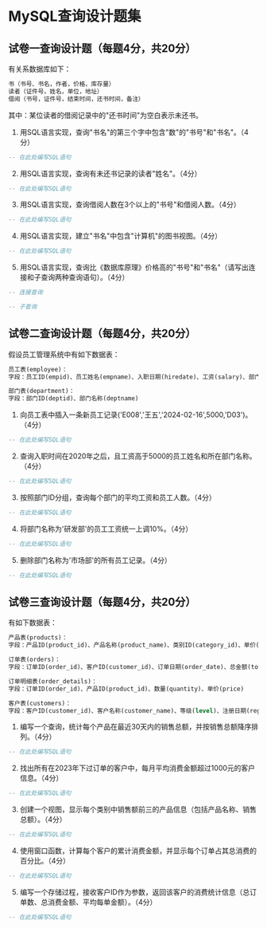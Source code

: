 # MySQL查询设计题集

## 试卷一查询设计题（每题4分，共20分）

有关系数据库如下：
```sql
书（书号、书名，作者，价格，库存量）
读者（证件号，姓名，单位，地址）
借阅（书号，证件号，结束时间，还书时间，备注）
```
其中：某位读者的借阅记录中的"还书时间"为空白表示未还书。

1. 用SQL语言实现，查询"书名"的第三个字中包含"数"的"书号"和"书名"。（4分）

```sql
-- 在此处编写SQL语句

```

2. 用SQL语言实现，查询有未还书记录的读者"姓名"。（4分）

```sql
-- 在此处编写SQL语句

```

3. 用SQL语言实现，查询借阅人数在3个以上的"书号"和借阅人数。（4分）

```sql
-- 在此处编写SQL语句

```

4. 用SQL语言实现，建立"书名"中包含"计算机"的图书视图。（4分）

```sql
-- 在此处编写SQL语句

```

5. 用SQL语言实现，查询比《数据库原理》价格高的"书号"和"书名"（请写出连接和子查询两种查询语句）。（4分）

```sql
-- 连接查询
```

```sql
-- 子查询
```

## 试卷二查询设计题（每题4分，共20分）

假设员工管理系统中有如下数据表：
```sql
员工表(employee)：
字段：员工ID(empid)、员工姓名(empname)、入职日期(hiredate)、工资(salary)、部门ID(deptid)

部门表(department)：
字段：部门ID(deptid)、部门名称(deptname)
```

1. 向员工表中插入一条新员工记录('E008','王五','2024-02-16',5000,'D03')。（4分）

```sql
-- 在此处编写SQL语句

```

2. 查询入职时间在2020年之后，且工资高于5000的员工姓名和所在部门名称。（4分）

```sql
-- 在此处编写SQL语句

```

3. 按照部门ID分组，查询每个部门的平均工资和员工人数。（4分）

```sql
-- 在此处编写SQL语句

```

4. 将部门名称为'研发部'的员工工资统一上调10%。（4分）

```sql
-- 在此处编写SQL语句

```

5. 删除部门名称为'市场部'的所有员工记录。（4分）

```sql
-- 在此处编写SQL语句

```

## 试卷三查询设计题（每题4分，共20分）

有如下数据表：
```sql
产品表(products)：
字段：产品ID(product_id)、产品名称(product_name)、类别ID(category_id)、单价(unit_price)、库存量(stock)

订单表(orders)：
字段：订单ID(order_id)、客户ID(customer_id)、订单日期(order_date)、总金额(total_amount)

订单明细表(order_details)：
字段：订单ID(order_id)、产品ID(product_id)、数量(quantity)、单价(price)

客户表(customers)：
字段：客户ID(customer_id)、客户名称(customer_name)、等级(level)、注册日期(register_date)
```

1. 编写一个查询，统计每个产品在最近30天内的销售总额，并按销售总额降序排列。（4分）

```sql
-- 在此处编写SQL语句

```

2. 找出所有在2023年下过订单的客户中，每月平均消费金额超过1000元的客户信息。（4分）

```sql
-- 在此处编写SQL语句

```

3. 创建一个视图，显示每个类别中销售额前三的产品信息（包括产品名称、销售总额）。（4分）

```sql
-- 在此处编写SQL语句

```

4. 使用窗口函数，计算每个客户的累计消费金额，并显示每个订单占其总消费的百分比。（4分）

```sql
-- 在此处编写SQL语句

```

5. 编写一个存储过程，接收客户ID作为参数，返回该客户的消费统计信息（总订单数、总消费金额、平均每单金额）。（4分）

```sql
-- 在此处编写SQL语句
